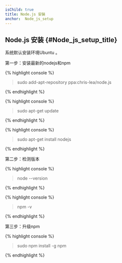 ```yaml
---
isChild: true
title: Node.js 安裝
anchor:  Node_js_setup
---
```


## Node.js 安装 {#Node_js_setup_title}

系统默认安装环境Ubuntu 。

第一步：安装最新的nodejs和npm

{% highlight console %}

> sudo add-apt-repository ppa:chris-lea/node.js

{% endhighlight %}

{% highlight console %}

> sudo apt-get update

{% endhighlight %}

{% highlight console %}

> sudo apt-get install nodejs 

{% endhighlight %}

第二步：检测版本

{% highlight console %}

> node  --version

{% endhighlight %}


{% highlight console %}

> npm -v

{% endhighlight %}

第三步：升级npm

{% highlight console %}

> sudo npm install -g npm

{% endhighlight %}


